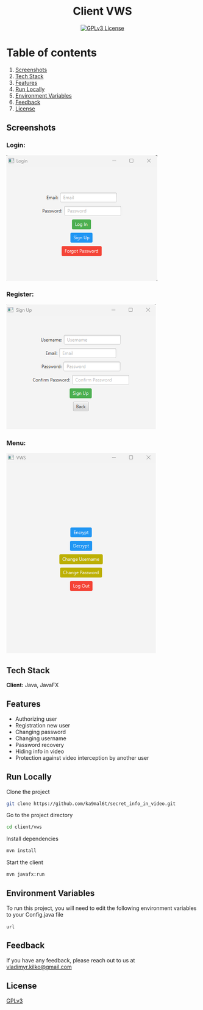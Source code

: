 <div align="center">

# Client VWS
[![GPLv3 License](https://img.shields.io/badge/License-GPL%20v3-yellow.svg)](LICENSE)  
</div>

# Table of contents
1. [Screenshots](#Screenshots)
2. [Tech Stack](#Stack)
3. [Features](#features)
4. [Run Locally](#run)
5. [Environment Variables](#environment)
6. [Feedback](#Feedback)
7. [License](#License)
<div id="Screenshots">

## Screenshots

### Login:
![App Screenshot](../img/login.png)

### Register:
![App Screenshot](../img/registration.png)


### Menu:
![App Screenshot](../img/menu.png)

</div>
<div id="Stack">

## Tech Stack

**Client:** Java, JavaFX

</div>
<div id="Features">

## Features

- Authorizing user
- Registration new user
- Changing password
- Changing username
- Password recovery
- Hiding info in video
- Protection against video interception by another user
</div>
<div id="run">

## Run Locally

Clone the project

~~~bash
git clone https://github.com/ka9mal6t/secret_info_in_video.git
~~~

Go to the project directory

~~~bash
cd client/vws
~~~

Install dependencies 

~~~bash
mvn install
~~~

Start the client

~~~bash
mvn javafx:run
~~~
</div>
<div id="environment">

## Environment Variables

To run this project, you will need to edit the following environment variables to your Config.java file

`url`
</div>
<div id="Feedback">

## Feedback

If you have any feedback, please reach out to us at vladimyr.kilko@gmail.com
</div>
<div id="License">

## License

[GPLv3](LICENSE)
</div>